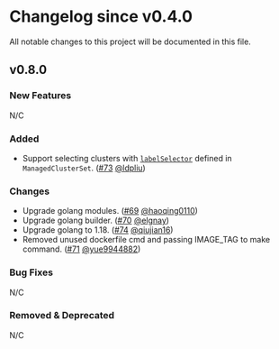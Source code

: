 # Changelog since v0.4.0
All notable changes to this project will be documented in this file.

## v0.8.0

### New Features
N/C

### Added
* Support selecting clusters with [`labelSelector`](https://github.com/open-cluster-management-io/api/pull/150) defined in `ManagedClusterSet`. ([#73](https://github.com/open-cluster-management-io/placement/pull/73) [@ldpliu](https://github.com/ldpliu))

### Changes
* Upgrade golang modules. ([#69](https://github.com/open-cluster-management-io/placement/pull/69) [@haoqing0110](https://github.com/haoqing0110))
* Upgrade golang builder. ([#70](https://github.com/open-cluster-management-io/placement/pull/70) [@elgnay](https://github.com/elgnay))
* Upgrade golang to 1.18. ([#74](https://github.com/open-cluster-management-io/placement/pull/74) [@qiujian16](https://github.com/qiujian16))
* Removed unused dockerfile cmd and passing IMAGE_TAG to make command. ([#71](https://github.com/open-cluster-management-io/placement/pull/71) [@yue9944882](https://github.com/yue9944882))

### Bug Fixes
N/C

### Removed & Deprecated
N/C